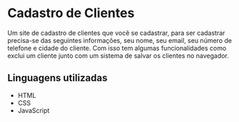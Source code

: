 # Cadastro de Clientes
Um site de cadastro de clientes que você se cadastrar, para ser cadastrar precisa-se das seguintes informações, seu nome, seu email, seu número de telefone e cidade do cliente. Com isso tem algumas funcionalidades como exclui um cliente junto com um sistema de salvar os clientes no navegador.

## Linguagens utilizadas

<ul>
 <li>HTML</li>
 <li>CSS</li>
 <li>JavaScript</li>
</ul>

